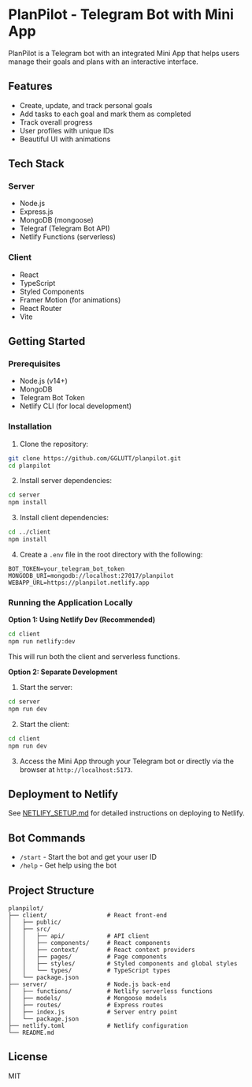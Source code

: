 # PlanPilot - Telegram Bot with Mini App

PlanPilot is a Telegram bot with an integrated Mini App that helps users manage their goals and plans with an interactive interface.

## Features

- Create, update, and track personal goals
- Add tasks to each goal and mark them as completed
- Track overall progress
- User profiles with unique IDs
- Beautiful UI with animations

## Tech Stack

### Server
- Node.js
- Express.js
- MongoDB (mongoose)
- Telegraf (Telegram Bot API)
- Netlify Functions (serverless)

### Client
- React
- TypeScript
- Styled Components
- Framer Motion (for animations)
- React Router
- Vite

## Getting Started

### Prerequisites
- Node.js (v14+)
- MongoDB
- Telegram Bot Token
- Netlify CLI (for local development)

### Installation

1. Clone the repository:
```bash
git clone https://github.com/GGLUTT/planpilot.git
cd planpilot
```

2. Install server dependencies:
```bash
cd server
npm install
```

3. Install client dependencies:
```bash
cd ../client
npm install
```

4. Create a `.env` file in the root directory with the following:
```
BOT_TOKEN=your_telegram_bot_token
MONGODB_URI=mongodb://localhost:27017/planpilot
WEBAPP_URL=https://planpilot.netlify.app
```

### Running the Application Locally

**Option 1: Using Netlify Dev (Recommended)**
```bash
cd client
npm run netlify:dev
```

This will run both the client and serverless functions.

**Option 2: Separate Development**
1. Start the server:
```bash
cd server
npm run dev
```

2. Start the client:
```bash
cd client
npm run dev
```

3. Access the Mini App through your Telegram bot or directly via the browser at `http://localhost:5173`.

## Deployment to Netlify

See [NETLIFY_SETUP.md](NETLIFY_SETUP.md) for detailed instructions on deploying to Netlify.

## Bot Commands

- `/start` - Start the bot and get your user ID
- `/help` - Get help using the bot

## Project Structure

```
planpilot/
├── client/                 # React front-end
│   ├── public/
│   ├── src/
│   │   ├── api/            # API client
│   │   ├── components/     # React components
│   │   ├── context/        # React context providers
│   │   ├── pages/          # Page components
│   │   ├── styles/         # Styled components and global styles
│   │   └── types/          # TypeScript types
│   └── package.json
├── server/                 # Node.js back-end
│   ├── functions/          # Netlify serverless functions
│   ├── models/             # Mongoose models
│   ├── routes/             # Express routes
│   ├── index.js            # Server entry point
│   └── package.json
├── netlify.toml            # Netlify configuration
└── README.md
```

## License

MIT 